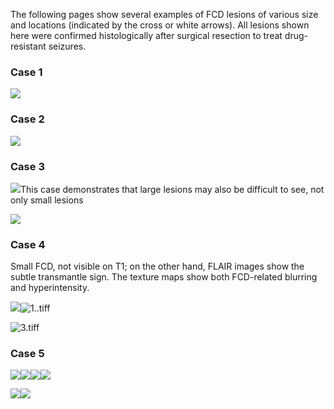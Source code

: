 The following pages show several examples of FCD lesions of various size and locations (indicated by the cross or white arrows). All lesions shown here were confirmed histologically after surgical resection to treat drug-resistant seizures.

### Case 1

![](./assets/media/image62.png)


### Case 2

![](./assets/media/image63.png)


### Case 3

![](./assets/media/image64.png)This case demonstrates that large lesions may also be difficult to see, not only small lesions

![](./assets/media/image65.png)

### Case 4

Small FCD, not visible on T1; on the other hand, FLAIR images show the subtle transmantle sign. The texture maps show both FCD-related blurring and hyperintensity.

![](./assets/media/image66.png)![1..tiff](./assets/media/image67.png)

![3.tiff](./assets/media/image68.png)


### Case 5

![](./assets/media/image69.png)![](./assets/media/image70.png)![](./assets/media/image71.png)![](./assets/media/image72.png)

![](./assets/media/image73.png)![](./assets/media/image71.png)
